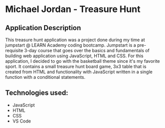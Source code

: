 # Michael Jordan - Treasure Hunt 

## Application Description 
This treasure hunt application was a project done during my time at jumpstart @ LEARN Academy coding bootcamp. Jumpstart is a pre-requisite 3-day course that goes over the basics and fundamentals of building web application using JavaScript, HTML and CSS. For this application, I decided to go with the basketball theme since it's my favorite sport. It contains a small treasure hunt board game, 3x3 table that is created from HTML and functionality with JavaScript written in a single function with a conditional statements.

## Technologies used:
- JavaScript
- HTML
- CSS 
- VS Code
